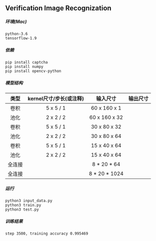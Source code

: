 ## Verification Image Recognization

##### 环境(Mac)
	
	python-3.6
	tensorflow-1.9

##### 依赖

	pip install captcha
	pip install numpy
	pip install opencv-python
	

##### 模型结构
|类型|kernel尺寸/步长(或注释)|输入尺寸|输出尺寸|
|:---:|:---:|:---:|:---:|
|卷积|5 x 5 / 1|60 x 160 x 1|
|池化|2 x 2 / 2|60 x 160 x 32|
|卷积|5 x 5 / 1|30 x 80 x 32|
|池化|2 x 2 / 2|30 x 80 x 64|
|卷积|5 x 5 / 1|15 x 40 x 64|
|池化|2 x 2 / 2|15 x 40 x 64|
|全连接||8 * 20 * 64|
|全连接||8 * 20 * 1024|

##### 运行

	python3 input_data.py
	python3 train.py
	python3 test.py
	
##### 训练结果

	step 3500, training accuracy 0.995469 
